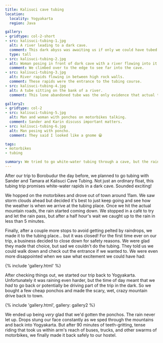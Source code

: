 ```yaml
---
title: Kalisuci cave tubing
location:
  locality: Yogyakarta
  region: Java

gallery:
- gridtype: col-2-short
- src: kalisuci-tubing-1.jpg
  alt: A river leading to a dark cave.
  comment: This dark abyss was awaiting us if only we could have tubed into it.
  type: tall
- src: kalisuci-tubing-2.jpg
  alt: Woman posing in front of dark cave with a river flowing into it.
  comment: We climbed over to the edge to see far into the cave.
- src: kalisuci-tubing-3.jpg
  alt: River rapids flowing in between high rock walls.
  comment: These rapids were the entrance to the tubing course.
- src: kalisuci-tubing-4.jpg
  alt: A tube sitting on the bank of a river.
  comment: This lone abandoned tube was the only evidence that actual tubing was done here.

gallery2:
- gridtype: col-2
- src: kalisuci-tubing-5.jpg
  alt: Man and woman with ponchos on motorbikes talking.
  comment: Sander and Karin discuss important matters.
- src: kalisuci-tubing-6.jpg
  alt: Man posing with poncho.
  comment: They said I looked like a gnome 😁

tags:
- motorbikes
- tubing

summary: We tried to go white-water tubing through a cave, but the rainy season got the best of us once again 😦
---
```


After our trip to Borobudur the day before, we planned to go tubing with Sander and Tamara at Kalisuci Cave Tubing. Not just an ordinary float, this tubing trip promises white-water rapids in a dark cave. Sounded exciting!

We hopped on the motorbikes and drove out of town around 11am. We saw storm clouds ahead but decided it's best to just keep going and see how the weather is when we arrive at the tubing place. Once we hit the actual mountain roads, the rain started coming down. We stopped in a café to try and let the rain pass, but after a half hour's wait we caught up to the rain in less than 5 minutes.

Finally, after a couple more stops to avoid getting pelted by raindrops, we made it to the tubing place... but it was closed! For the first time ever on our trip, a business decided to close down for safety reasons. We were glad they made that choice, but sad we couldn't do the tubing. They told us we could walk down and check out the entrance if we wanted to. We were even more disappointed when we saw what excitement we could have had:

{% include 'gallery.html' %}

After checking things out, we started our trip back to Yogyakarta. Unfortunately it was raining even harder, but the time of day meant that we _had_ to go back or potentially be driving part of the trip in the dark. So we bought a few cheap ponchos and made the scary, wet, crazy mountain drive back to town.

{% include 'gallery.html', gallery: gallery2 %}

We ended up being _very_ glad that we'd gotten the ponchos. The rain never let up. Drops stung our face constantly as we sped through the mountains and back into Yogyakarta. But after 90 minutes of teeth-gritting, tense riding that took us within arm's reach of buses, trucks, and other swarms of motorbikes, we finally made it back safely to our hostel.
